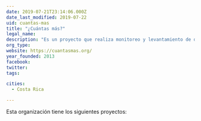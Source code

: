 ```yaml
---
date: 2019-07-21T23:14:06.000Z
date_last_modified: 2019-07-22
uid: cuantas-mas
title: "¿Cuántas más?"
legal_name: 
description: "Es un proyecto que realiza monitoreo y levantamiento de datos sobre los casos de feminicidio en Bolivia"
org_type: 
website: https://cuantasmas.org/
year_founded: 2013
facebook: 
twitter: 
tags:

cities: 
  - Costa Rica

---
```


Esta organización tiene los siguientes proyectos:


